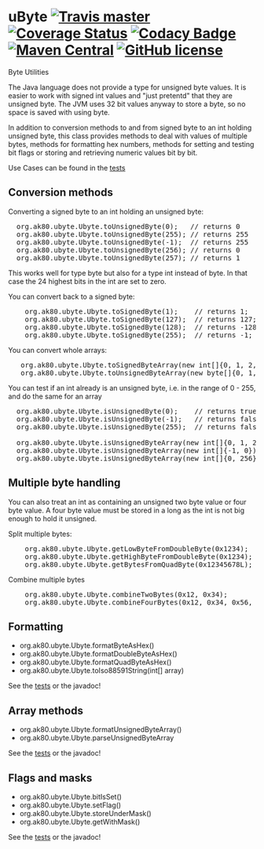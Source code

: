 # uByte [![Travis master](https://img.shields.io/travis/ak80/uByte/master.svg?maxAge=3600)](https://travis-ci.org/ak80/uByte) [![Coverage Status](https://coveralls.io/repos/github/ak80/uByte/badge.svg?maxAge=3600)](https://coveralls.io/github/ak80/uByte?branch=master) [![Codacy Badge](https://api.codacy.com/project/badge/Grade/f8066f220fe74d27bacf984c61f5d5d4)](https://www.codacy.com/app/josef-koch/uByte?utm_source=github.com&amp;utm_medium=referral&amp;utm_content=ak80/uByte&amp;utm_campaign=Badge_Grade) [![Maven Central](https://maven-badges.herokuapp.com/maven-central/org.ak80.ubyte/uByte/badge.svg?style=flat-square)](https://maven-badges.herokuapp.com/maven-central/org.ak80.ubyte/uByte/) [![GitHub license](https://img.shields.io/badge/license-Apache%20License%202.0-blue.svg?style=flat)](http://www.apache.org/licenses/LICENSE-2.0)

Byte Utilities
 
The Java language does not provide a type for unsigned byte values. It is easier to work with 
signed int values and "just pretentd" that they are unsigned byte. The JVM uses 32 
bit values anyway to store a byte, so no space is saved with using byte.

In addition to conversion methods to and from signed byte to an int holding unsigned byte, this class provides methods
to deal with values of multiple bytes, methods for formatting hex numbers, methods for setting and 
testing bit flags or storing and retrieving numeric values bit by
bit. 

Use Cases can be found in the [tests](/src/test/java/org/ak80/ubyte/UbyteTest.java)

## Conversion methods

Converting a signed byte to an int holding an unsigned byte:
<pre>
  org.ak80.ubyte.Ubyte.toUnsignedByte(0);   // returns 0
  org.ak80.ubyte.Ubyte.toUnsignedByte(255); // returns 255
  org.ak80.ubyte.Ubyte.toUnsignedByte(-1);  // returns 255
  org.ak80.ubyte.Ubyte.toUnsignedByte(256); // returns 0
  org.ak80.ubyte.Ubyte.toUnsignedByte(257); // returns 1
</pre>

This works well for type byte but also for a type int instead of byte. In that case the 24 
highest bits in the int are set to zero.

You can convert back to a signed byte:

<pre>
    org.ak80.ubyte.Ubyte.toSignedByte(1);    // returns 1;
    org.ak80.ubyte.Ubyte.toSignedByte(127);  // returns 127;
    org.ak80.ubyte.Ubyte.toSignedByte(128);  // returns -128;
    org.ak80.ubyte.Ubyte.toSignedByte(255);  // returns -1;
</pre>

You can convert whole arrays:
<pre>
   org.ak80.ubyte.Ubyte.toSignedByteArray(new int[]{0, 1, 2, 3}); // returns byte[]
   org.ak80.ubyte.Ubyte.toUnsignedByteArray(new byte[]{0, 1, -1}); // returns int[]
</pre>

You can test if an int already is an unsigned byte, i.e. in the range of 0 - 255, and do the same for an array
<pre>
  org.ak80.ubyte.Ubyte.isUnsignedByte(0);    // returns true
  org.ak80.ubyte.Ubyte.isUnsignedByte(-1);   // returns false
  org.ak80.ubyte.Ubyte.isUnsignedByte(255);  // returns false
  
  org.ak80.ubyte.Ubyte.isUnsignedByteArray(new int[]{0, 1, 25}); // returns true;
  org.ak80.ubyte.Ubyte.isUnsignedByteArray(new int[]{-1, 0});    // returns false;
  org.ak80.ubyte.Ubyte.isUnsignedByteArray(new int[]{0, 256});   // returns false;
</pre>

## Multiple byte handling

You can also treat an int as containing an unsigned two byte value or four byte value. A four byte value must be stored
in a long as the int is not big enough to hold it unsigned.

Split multiple bytes:
<pre>
    org.ak80.ubyte.Ubyte.getLowByteFromDoubleByte(0x1234);     // returns 0x34
    org.ak80.ubyte.Ubyte.getHighByteFromDoubleByte(0x1234);    // returns 0x12
    org.ak80.ubyte.Ubyte.getBytesFromQuadByte(0x12345678L);    // return { 0x12, 0x34, 0x56, 0x78 }
</pre>

Combine multiple bytes
<pre>
    org.ak80.ubyte.Ubyte.combineTwoBytes(0x12, 0x34);              // returns 0x1234
    org.ak80.ubyte.Ubyte.combineFourBytes(0x12, 0x34, 0x56, 0x78); // returns 0x12345678
</pre>

## Formatting

* org.ak80.ubyte.Ubyte.formatByteAsHex()
* org.ak80.ubyte.Ubyte.formatDoubleByteAsHex()
* org.ak80.ubyte.Ubyte.formatQuadByteAsHex()
* org.ak80.ubyte.Ubyte.toIso88591String(int[] array)

See the [tests](/src/test/java/org/ak80/ubyte/UbyteTest.java) or the javadoc!

## Array methods

* org.ak80.ubyte.Ubyte.formatUnsignedByteArray()
* org.ak80.ubyte.Ubyte.parseUnsignedByteArray

See the [tests](/src/test/java/org/ak80/ubyte/org.ak80.ubyte.UbyteTest.java) or the javadoc!

## Flags and masks

* org.ak80.ubyte.Ubyte.bitIsSet()
* org.ak80.ubyte.Ubyte.setFlag()
* org.ak80.ubyte.Ubyte.storeUnderMask()
* org.ak80.ubyte.Ubyte.getWithMask()

See the [tests](/src/test/java/org/ak80/ubyte/UbyteTest.java) or the javadoc!
